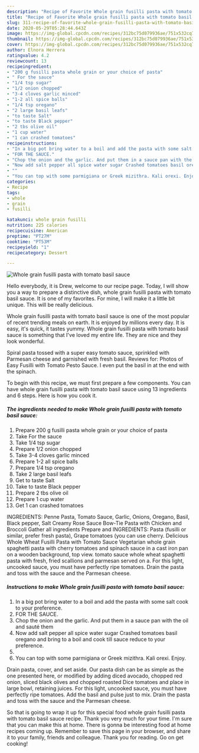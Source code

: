 ```yaml
---
description: "Recipe of Favorite Whole grain fusilli pasta with tomato basil sauce"
title: "Recipe of Favorite Whole grain fusilli pasta with tomato basil sauce"
slug: 311-recipe-of-favorite-whole-grain-fusilli-pasta-with-tomato-basil-sauce
date: 2020-05-29T05:28:44.643Z
image: https://img-global.cpcdn.com/recipes/312bc75d079936ae/751x532cq70/whole-grain-fusilli-pasta-with-tomato-basil-sauce-recipe-main-photo.jpg
thumbnail: https://img-global.cpcdn.com/recipes/312bc75d079936ae/751x532cq70/whole-grain-fusilli-pasta-with-tomato-basil-sauce-recipe-main-photo.jpg
cover: https://img-global.cpcdn.com/recipes/312bc75d079936ae/751x532cq70/whole-grain-fusilli-pasta-with-tomato-basil-sauce-recipe-main-photo.jpg
author: Elnora Herrera
ratingvalue: 4.2
reviewcount: 13
recipeingredient:
- "200 g fusilli pasta whole grain or your choice of pasta"
- " For the sauce"
- "1/4 tsp sugar"
- "1/2 onion chopped"
- "3-4 cloves garlic minced"
- "1-2 all spice balls"
- "1/4 tsp oregano"
- "2 large basil leafs"
- "to taste Salt"
- "to taste Black pepper"
- "2 tbs olive oil"
- "1 cup water"
- "1 can crashed tomatoes"
recipeinstructions:
- "In a big pot bring water to a boil and add the pasta with some salt cook to your preference."
- "FOR THE SAUCE."
- "Chop the onion and the garlic. And put them in a sauce pan with the oil and sauté them"
- "Now add salt pepper all spice water sugar Crashed tomatoes basil oregano and bring to a boil and cook till sauce reduce to your preference."
- ""
- "You can top with some parmigiana or Greek mizithra. Kali orexi. Enjoy."
categories:
- Recipe
tags:
- whole
- grain
- fusilli

katakunci: whole grain fusilli 
nutrition: 225 calories
recipecuisine: American
preptime: "PT27M"
cooktime: "PT53M"
recipeyield: "1"
recipecategory: Dessert

---
```



![Whole grain fusilli pasta with tomato basil sauce](https://img-global.cpcdn.com/recipes/312bc75d079936ae/751x532cq70/whole-grain-fusilli-pasta-with-tomato-basil-sauce-recipe-main-photo.jpg)

Hello everybody, it is Drew, welcome to our recipe page. Today, I will show you a way to prepare a distinctive dish, whole grain fusilli pasta with tomato basil sauce. It is one of my favorites. For mine, I will make it a little bit unique. This will be really delicious.

Whole grain fusilli pasta with tomato basil sauce is one of the most popular of recent trending meals on earth. It is enjoyed by millions every day. It is easy, it's quick, it tastes yummy. Whole grain fusilli pasta with tomato basil sauce is something that I've loved my entire life. They are nice and they look wonderful.

Spiral pasta tossed with a super easy tomato sauce, sprinkled with Parmesan cheese and garnished with fresh basil. Reviews for: Photos of Easy Fusilli with Tomato Pesto Sauce. I even put the basil in at the end with the spinach.


To begin with this recipe, we must first prepare a few components. You can have whole grain fusilli pasta with tomato basil sauce using 13 ingredients and 6 steps. Here is how you cook it.

<!--inarticleads1-->

##### The ingredients needed to make Whole grain fusilli pasta with tomato basil sauce:

1. Prepare 200 g fusilli pasta whole grain or your choice of pasta
1. Take  For the sauce
1. Take 1/4 tsp sugar
1. Prepare 1/2 onion chopped
1. Take 3-4 cloves garlic minced
1. Prepare 1-2 all spice balls
1. Prepare 1/4 tsp oregano
1. Take 2 large basil leafs
1. Get to taste Salt
1. Take to taste Black pepper
1. Prepare 2 tbs olive oil
1. Prepare 1 cup water
1. Get 1 can crashed tomatoes


INGREDIENTS: Penne Pasta, Tomato Sauce, Garlic, Onions, Oregano, Basil, Black pepper, Salt Creamy Rose Sauce Bow-Tie Pasta with Chicken and Broccoli Gather all ingredients Prepare and INGREDIENTS: Pasta (fusilli or similar, prefer fresh pasta), Grape tomatoes (you can use cherry. Delicious Whole Wheat Fusilli Pasta with Tomato Sauce Vegetarian whole grain spaghetti pasta with cherry tomatoes and spinach sauce in a cast iron pan on a wooden background, top view. tomato sauce whole wheat spaghetti pasta with fresh, fried scallions and parmesan served on a. For this light, uncooked sauce, you must have perfectly ripe tomatoes. Drain the pasta and toss with the sauce and the Parmesan cheese. 

<!--inarticleads2-->

##### Instructions to make Whole grain fusilli pasta with tomato basil sauce:

1. In a big pot bring water to a boil and add the pasta with some salt cook to your preference.
1. FOR THE SAUCE.
1. Chop the onion and the garlic. And put them in a sauce pan with the oil and sauté them
1. Now add salt pepper all spice water sugar Crashed tomatoes basil oregano and bring to a boil and cook till sauce reduce to your preference.
1. 
1. You can top with some parmigiana or Greek mizithra. Kali orexi. Enjoy.


Drain pasta, cover, and set aside. Our pasta dish can be as simple as the one presented here, or modified by adding diced avocado, chopped red onion, sliced black olives and chopped roasted Dice tomatoes and place in large bowl, retaining juices. For this light, uncooked sauce, you must have perfectly ripe tomatoes. Add the basil and pulse just to mix. Drain the pasta and toss with the sauce and the Parmesan cheese. 

So that is going to wrap it up for this special food whole grain fusilli pasta with tomato basil sauce recipe. Thank you very much for your time. I'm sure that you can make this at home. There is gonna be interesting food at home recipes coming up. Remember to save this page in your browser, and share it to your family, friends and colleague. Thank you for reading. Go on get cooking!
